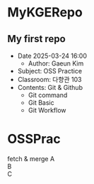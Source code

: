# MyKGERepo
## My first repo  
- Date 2025-03-24 16:00 
    - Author: Gaeun Kim
- Subject: OSS Practice  
- Classroom: 다향관 103
- Contents: Git & Github
    - Git command
    - Git Basic
    - Git Workflow
# OSSPrac
fetch & merge
A  
B  
C  